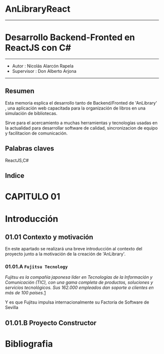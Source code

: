 # AnLibraryReact

---

# Desarrollo Backend-Fronted en ReactJS con C#

---

* Autor : Nicolás Alarcón Rapela
* Supervisor : Don Alberto Arjona

---

## Resumen 

Esta memoria esplica el desarrollo tanto de Backend/Fronted de 'AnLibrary' , 
una aplicación web capacitada para la organización de libros en una simulación de bibliotecas.

Sirve para el acercamiento a muchas herramientas y tecnologías usadas en la actualidad para desarrollar software de calidad, sincronizacion de equipo y facilitacion de comunicación.

## Palabras claves

ReactJS,C#

<!-- TODO : Realizar un indice general -->
## Indice

# CAPITULO 01

# Introducción

## 01.01 Contexto y motivación

En este apartado se realizará una breve introducción al contexto del proyecto junto a la motivación de la creación de 'AnLibrary'.

### 01.01.A `Fujitsu Tecnology`

_Fujitsu es la compañía japonesa líder en Tecnologías de la Información y Comunicación (TIC), con una gama completa de productos, soluciones y servicios tecnológicos. Sus 162.000 empleados dan soporte a clientes en más de 100 países._[1]

Y es que Fujitsu impulsa internacionalmente su Factoría de Software de Sevilla 

<!-- TODO : Mejorars -->

## 01.01.B Proyecto Constructor






# Bibliografia 

[1]: https://www.fujitsu.com/es/about/